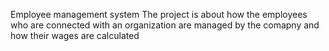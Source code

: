 Employee management system
The project is about how the employees who are connected with an organization are managed by the comapny and how their wages are calculated
